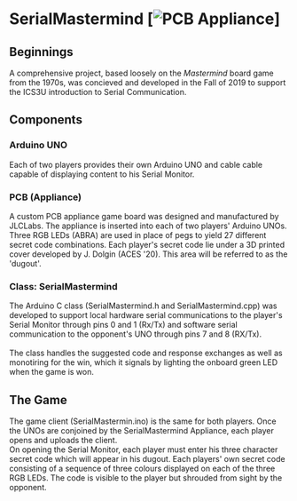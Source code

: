 # SerialMastermind  [![PCB Appliance](/images/SerialMastermindV2.png)]

## Beginnings
A comprehensive project, based loosely on the *Mastermind* board game from the 1970s, was concieved and developed in the Fall of 2019 to support the ICS3U introduction to Serial Communication.

## Components

### Arduino UNO
Each of two players provides their own Arduino UNO and cable cable capable of displaying content to his Serial Monitor.

### PCB (Appliance)
A custom PCB appliance game board was designed and manufactured by JLCLabs. The appliance is inserted into each of two players' Arduino UNOs. Three RGB LEDs (ABRA) are used in place of pegs
to yield 27 different secret code combinations. Each player's secret code lie under a 3D printed cover developed by J. Dolgin (ACES '20). This area will be referred to as the 'dugout'.

### Class: SerialMastermind
The Arduino C class (SerialMastermind.h and SerialMastermind.cpp) was developed to support local hardware serial communications to the player's Serial Monitor through pins 0 and 1 (Rx/Tx) and 
software serial communication to the opponent's UNO through pins 7 and 8 (RX/Tx).<br><br>The class handles the suggested code and response exchanges as well as monotiring for the win, 
which it signals by lighting the onboard green LED when the game is won.

## The Game
The game client (SerialMastermin.ino) is the same for both players. Once the UNOs are conjoined by the SerialMastermind Appliance, each player opens and uploads the client.<br>
On opening the Serial Monitor, each player must enter his three character secret code which will appear in his dugout. 
Each players' own secret code consisting of a sequence of three colours displayed on each of the three RGB LEDs. The code is visible to the player but shrouded from sight by the opponent.

